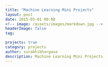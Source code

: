 ```yaml
---
title: "Machine Learning Mini Projects"
layout: post
date: 2015-05-01 00:00
<!-- image: /assets/images/markdown.jpg -->
headerImage: false
tag:

projects: true
category: projects
author: surabhibhargava
description: Machine Learning Mini Projects
---
```

